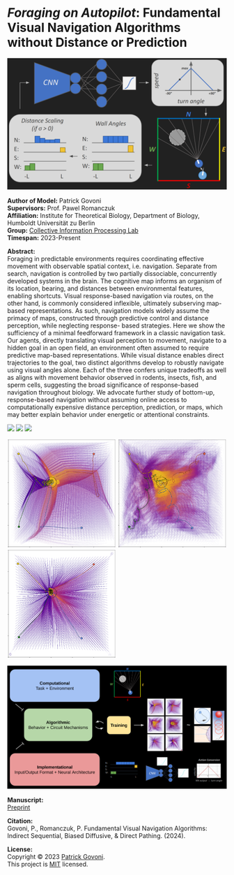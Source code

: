 # *Foraging on Autopilot*: Fundamental Visual Navigation Algorithms without Distance or Prediction

<img src="./site_media/flow.png" width="800"/>

**Author of Model:** Patrick Govoni <br>
**Supervisors:** Prof. Pawel Romanczuk <br>
**Affiliation:** Institute for Theoretical Biology, Department of Biology, Humboldt Universität zu Berlin <br>
**Group:** [Collective Information Processing Lab](http://lab.romanczuk.de/) <br>
**Timespan:** 2023-Present

**Abstract:** <br>
Foraging in predictable environments requires coordinating effective movement with observable
spatial context, i.e. navigation. Separate from search, navigation is controlled by two partially
dissociable, concurrently developed systems in the brain. The cognitive map informs an organism
of its location, bearing, and distances between environmental features, enabling shortcuts. Visual
response-based navigation via routes, on the other hand, is commonly considered inflexible, ultimately
subserving map-based representations. As such, navigation models widely assume the primacy of
maps, constructed through predictive control and distance perception, while neglecting response-
based strategies. Here we show the sufficiency of a minimal feedforward framework in a classic
navigation task. Our agents, directly translating visual perception to movement, navigate to a hidden
goal in an open field, an environment often assumed to require predictive map-based representations.
While visual distance enables direct trajectories to the goal, two distinct algorithms develop to
robustly navigate using visual angles alone. Each of the three confers unique tradeoffs as well as
aligns with movement behavior observed in rodents, insects, fish, and sperm cells, suggesting the
broad significance of response-based navigation throughout biology. We advocate further study of
bottom-up, response-based navigation without assuming online access to computationally expensive
distance perception, prediction, or maps, which may better explain behavior under energetic or
attentional constraints.


<p float="left">
  <img src="./site_media/sim_IS_respawn.gif" width="250" />
  <img src="./site_media/sim_BD_respawn.gif" width="250" />
  <img src="./site_media/sim_DP_respawn.gif" width="250" />
</p>
<p float="left">
  <img src="./site_media/trajs_IS.png" width="250" />
  <img src="./site_media/trajs_BD.png" width="250" />
  <img src="./site_media/trajs_DP.png" width="250" />
</p>

<img src="./site_media/convergence.png" width="800"/>

**Manuscript:** <br>
[Preprint](https://arxiv.org/abs/2407.13535) <br>

**Citation:** <br>
Govoni, P., Romanczuk, P. Fundamental Visual Navigation Algorithms: Indirect Sequential, Biased Diffusive, & Direct Pathing. (2024). 

**License:** <br>
Copyright © 2023 [Patrick Govoni](https://github.com/pgovoni21). <br>
This project is [MIT](https://github.com/pgovoni21/vis-nav-abm?tab=MIT-1-ov-file) licensed.
